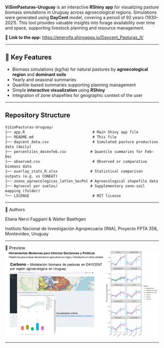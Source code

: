 **ViSimPasturas-Uruguay** is an interactive **RShiny app** for visualizing pasture biomass simulations in Uruguay across agroecological regions. Simulations were generated using **DayCent** model, covering a period of 92 years (1930–2021). This tool provides valuable insights into forage availability over time and space, supporting livestock planning and resource management.

**🚀 Link to the app:**  https://enervifa.shinyapps.io/Daycent_Pasturas_II/

---

## 🌱 Key Features

- Biomass simulations (kg/ha) for natural pastures by **agroecological region** and **dominant soils**
- Yearly and seasonal summaries 
- Quantile-based summaries supporting planning management
- Simple **interactive visualization** using **RShiny**
- Integration of zone shapefiles for geographic context of the user

---

## Repository Structure

```text
ViSimPasturas-Uruguay/
├── app.R                               # Main Shiny app file
├── README.md                           # This file
├── daycent_data.csv                    # Simulated pasture production data (daily)
├── percentiles_decenfeb.csv           # Quantile summaries for Feb–Dec
├── observed.csv                        # Observed or comparative biomass data
├── overlay_stats_R.xlsx               # Statistical comparison outputs (e.g. vs CONEAT)
├── zonas_agroecologicas_latlon_SecPol # Agroecological shapefile data
├── Agroecol por suelos/               # Supplementary zone-soil mapping (folder)
└── LICENSE                             # MIT license
```
---

👥 Authors

Eliana Nervi Faggiani & Walter Baethgen

Instituto Nacional de Investigación Agropecuaria (INIA), Proyecto FPTA 358, Montevideo, Uruguay

---


📸 Preview 
![screenshot](screenshot.png)





---


